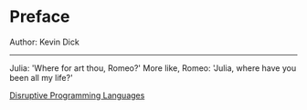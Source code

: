 # Preface

Author: Kevin Dick

---

Julia: 'Where for art thou, Romeo?'
More like, Romeo: 'Julia, where have you been all my life?'

[Disruptive Programming Languages](https://www.youtube.com/watch?v=6qCH7Y2rc_w)



